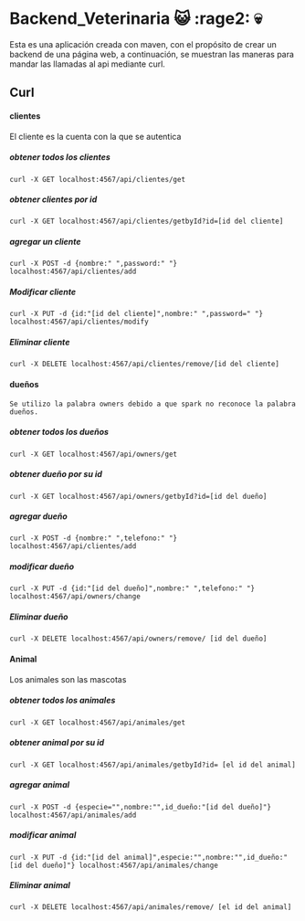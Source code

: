 # Backend_Veterinaria :smiley_cat: :rage2: :skull:

Esta es una aplicación creada con maven, con el propósito de crear un backend de una página web, a continuación, se muestran las maneras para mandar las llamadas al api mediante curl.

## Curl

#### clientes

El cliente es la cuenta con la que se autentica

##### obtener todos los clientes
    curl -X GET localhost:4567/api/clientes/get

##### obtener clientes por id
    curl -X GET localhost:4567/api/clientes/getbyId?id=[id del cliente]

##### agregar un cliente
    curl -X POST -d {nombre:" ",password:" "} localhost:4567/api/clientes/add

##### Modificar cliente
    curl -X PUT -d {id:"[id del cliente]",nombre:" ",password=" "} localhost:4567/api/clientes/modify

##### Eliminar cliente
    curl -X DELETE localhost:4567/api/clientes/remove/[id del cliente]

#### dueños 
    Se utilizo la palabra owners debido a que spark no reconoce la palabra dueños.

##### obtener todos los dueños
    curl -X GET localhost:4567/api/owners/get

##### obtener dueño por su id
    curl -X GET localhost:4567/api/owners/getbyId?id=[id del dueño]

##### agregar dueño
    curl -X POST -d {nombre:" ",telefono:" "} localhost:4567/api/clientes/add

##### modificar dueño
    curl -X PUT -d {id:"[id del dueño]",nombre:" ",telefono:" "} localhost:4567/api/owners/change

##### Eliminar dueño
    curl -X DELETE localhost:4567/api/owners/remove/ [id del dueño]

#### Animal 

Los animales son las mascotas

##### obtener todos los animales
    curl -X GET localhost:4567/api/animales/get

##### obtener animal por su id
    curl -X GET localhost:4567/api/animales/getbyId?id= [el id del animal]

##### agregar animal
    curl -X POST -d {especie="",nombre:"",id_dueño:"[id del dueño]"} localhost:4567/api/animales/add

##### modificar animal
    curl -X PUT -d {id:"[id del animal]",especie:"",nombre:"",id_dueño:"[id del dueño]"} localhost:4567/api/animales/change

##### Eliminar animal
    curl -X DELETE localhost:4567/api/animales/remove/ [el id del animal]

